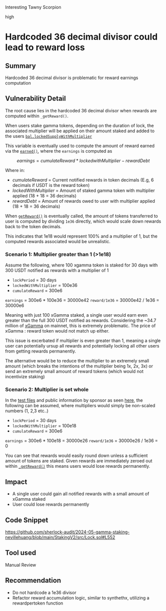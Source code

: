 Interesting Tawny Scorpion

high

# Hardcoded 36 decimal divisor could lead to reward loss

## Summary

Hardcoded 36 decimal divisor is problematic for reward earnings computation

## Vulnerability Detail

The root cause lies in the hardcoded 36 decimal divisor when rewards are computed within `_getReward()`.

When users stake gamma tokens, depending on the duration of lock, the associated multiplier will be applied on their amount staked and added to the users [`bal.lockedSupplyWithMultiplier`](https://github.com/sherlock-audit/2024-05-gamma-staking-nevillehuang/blob/main/StakingV2/src/Lock.sol#L277)

This variable is eventually used to compute the amount of reward earned via the [`earned()`](https://github.com/sherlock-audit/2024-05-gamma-staking-nevillehuang/blob/main/StakingV2/src/Lock.sol#L461), where the `earnings` is computed as 

$$ earnings = cumulateReward * lockedwithMultiplier - rewardDebt $$ 

Where in:
- $cumulateReward$ = Current notified rewards in token decimals (E.g, 6 decimals if USDT is the reward token)
- $lockedWithMultiplier$ = Amount of staked gamma token with multiplier applied (18 + 18 = 36 decimals)
- $rewardDebt$ = Amount of rewards owed to user with multiplier applied (18 + 18 = 36 decimals)

When [`getReward()`](https://github.com/sherlock-audit/2024-05-gamma-staking-nevillehuang/blob/main/StakingV2/src/Lock.sol#L552) is eventually called, the amount of tokens transferred to user is computed by dividing `1e36` directly, which would scale down rewards back to the token decimals.

This indicates that 1e18 would represent 100% and a multiplier of 1, but the computed rewards associated would be unrealistic.

### Scenario 1: Multiplier greater than 1 (>1e18)

Assume the following, where 100 xgamma token is staked for 30 days with 300 USDT notified as rewards with a multiplier of 1

- `lockPeriod` = 30 days
- `lockedWithMultiplier` = 100e36
- `cumulateReward` = 300e6

`earnings` = 300e6 * 100e36 = 30000e42
`reward/1e36` = 30000e42 / 1e36 = 30000e6

Meaning with just 100 xGamma staked, a single user would earn even greater than the full 300 USDT notified as rewards. Considering the ~34.7 million of [xGamma](https://etherscan.io/token/0x26805021988f1a45dc708b5fb75fc75f21747d8c) on mainnet, this is extremely problematic. The price of xGamma : reward token would not match up either.

This issue is excerbated if multiplier is even greater than 1, meaning a single user can potentially ursup all rewards and potentially locking all other users from getting rewards permanently. 

The alternative would be to reduce the multiplier to an extremely small amount (which breaks the intentions of the multiplier being 1x, 2x, 3x) or send an extremely small amount of reward tokens (which would not incentivize staking)

### Scenario 2: Multiplier is set whole

In the [test files]() and public information by sponsor as seen [here](https://discord.com/channels/812037309376495636/1241042575381762168/1241414075863273604), the following can be assumed, where multipliers would simply be non-scaled numbers (1, 2,3 etc..)

- `lockPeriod` = 30 days
- `lockedWithMultiplier` = 100e18
- `cumulateReward` = 300e6

`earnings` = 300e6 * 100e18 = 30000e26
`reward/1e36` = 30000e26 / 1e36 = 0

You can see that rewards would easily round down unless a sufficient amount of tokens are staked. Given rewards are immediately zeroed out within [`_getReward()`](https://github.com/sherlock-audit/2024-05-gamma-staking-nevillehuang/blob/main/StakingV2/test/Setup.sol#L51-L53) this means users would lose rewards permanently.

## Impact

- A single user could gain all notified rewards with a small amount of xGamma staked
- User could lose rewards permanently

## Code Snippet

https://github.com/sherlock-audit/2024-05-gamma-staking-nevillehuang/blob/main/StakingV2/src/Lock.sol#L552

## Tool used

Manual Review

## Recommendation

- Do not hardcode a 1e36 divisor
- Refactor reward accumulation logic, similar to synthethx, utilizing a rewardpertoken function
